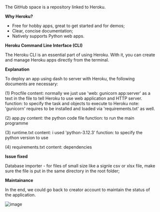 The GitHub space is a repository linked to Heroku.

**Why Heroku?**

- Free for hobby apps, great to get started and for demos;
- Clear, concise documentation;
- Natively supports Python web apps.

**Heroku Command Line Interface (CLI)**

The Heroku CLI is an essential part of using Heroku. With it, you can create and manage Heroku apps directly from the terminal.

**Explanation**

To deploy an app using dash to server with Heroku, the following documents are necessary:

(1) Procfile
content: normally we just use 'web: gunicorn app:server' as a text in the file to tell Heroku to use web application and HTTP server. 
function: to specify the task and objects to execute to Heroku
note: 'gunicorn' requires to be installed and loaded via 'requirements.txt' as well.

(2) app.py
content: the python code file
function: to run the main programme

(3) runtime.txt
content: i used 'python-3.12.3'
function: to specify the python version to use

(4) requirements.txt
content: dependencies

**Issue fixed**

Database importer - for files of small size like a signle csv or xlsx file, make sure the file is put in the same directory in the root folder;

**Maintainance**

In the end, we could go back to creator account to maintain the status of the application.

![image](https://github.com/Moqian1122/aedbel/assets/162614386/66fac628-8fdd-48b6-9305-82f374e2c0d7)
